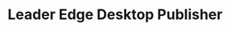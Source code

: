 ---
title: "Leader Edge Desktop Publisher"
url: /ganta/leader-edge-desktop-publisher/
shop: copyshop
---